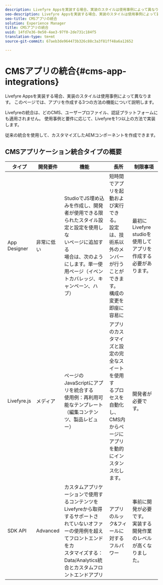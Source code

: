```yaml
---
description: Livefyre Appsを実装する場合、実装のスタイルは使用事例によって異なります。 このページでは、アプリを作成する3つの方法の機能について説明します。
seo-description: Livefyre Appsを実装する場合、実装のスタイルは使用事例によって異なります。 このページでは、アプリを作成する3つの方法の機能について説明します。
seo-title: CMSアプリの統合
solution: Experience Manager
title: CMSアプリの統合
uuid: 14fd7e36-0e50-4ae3-97f0-2de731c184f5
translation-type: tm+mt
source-git-commit: 67aeb3de964473b326c88c3a3f81ff48a6a12652

---
```



# CMSアプリの統合{#cms-app-integrations}

Livefyre Appsを実装する場合、実装のスタイルは使用事例によって異なります。 このページでは、アプリを作成する3つの方法の機能について説明します。

Livefyreの統合は、どのCMS、ユーザープロファイル、認証プラットフォームにも適用されません。 使用事例と要件に応じて、Livefyreを1つ以上の方法で実装します。

従来の統合を使用して、カスタマイズしたAEMコンポーネントを作成できます。

## CMSアプリケーション統合タイプの概要

| タイプ | 開発要件 | 機能 | 長所 | 制限事項 |
|--- |--- |--- |--- |--- |
| App Designer | 非常に低い | StudioでJS埋め込みを作成し、開発者が使用できる限られたスタイル設定と設定を使用しな <br>いページに追加する </br>場合は、次のようにします。単一使用ページ（イベントカバレッジ、キャンペーン、ハブ） | 短時間でアプリを起動および実行できる。 <br>設定は、技術系以外のメンバーが行うことができます。 <br>構成の変更を即座に容易に | 最初にLivefyre studioを使用してアプリを作成する必要があ <br>ります。 |
| Livefyre.js | メディア | ページのJavaScriptにアプリを統合する <br>使用例：再利用可能なテンプレート（編集コンテンツ、製品レビュー） | アプリのカスタマイズと設定の完全なスイートを使用す <br>るプロセスを自動化し、CMS内からページにアプリを動的にインスタンス化します。 | 開発者が必要です。 |
| SDK API | Advanced | カスタムアプリケーションで使用するコンテンツをLivefyreから取得するサポートさ <br>れていないオファーの使用例を超えてフロントエンドをカ <br>スタマイズする：Data/Analytics統合とカスタムフロントエンドアプリ | アプリのルック&amp;フィールに対するフルパワー | 事前に開発が必要です。 <br>実装する開発作業のレベルが高くなりました。 |

